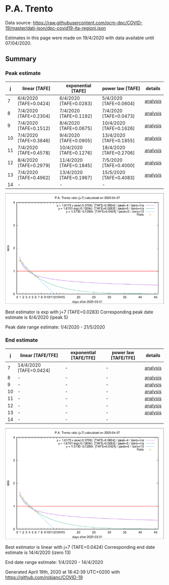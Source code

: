 # P.A. Trento


Data source: https://raw.githubusercontent.com/pcm-dpc/COVID-19/master/dati-json/dpc-covid19-ita-regioni.json

Estimates in this page were made on 19/4/2020 with data available until 07/04/2020.


## Summary 

### Peak estimate 
|j|linear [TAFE]|exponential [TAFE]|power law [TAFE]|details|
|---|----|-----------|---------|-------|
|7|6/4/2020 [TAFE=0.0424]|6/4/2020 [TAFE=0.0283]|5/4/2020 [TAFE=0.0604]|[analysis](COVID-19_p.a._trento_j7_2020-04-07.md)|
|8|7/4/2020 [TAFE=0.2304]|7/4/2020 [TAFE=0.1192]|7/4/2020 [TAFE=0.0473]|[analysis](COVID-19_p.a._trento_j8_2020-04-07.md)|
|9|7/4/2020 [TAFE=0.1512]|8/4/2020 [TAFE=0.0675]|10/4/2020 [TAFE=0.1626]|[analysis](COVID-19_p.a._trento_j9_2020-04-07.md)|
|10|7/4/2020 [TAFE=0.3846]|9/4/2020 [TAFE=0.0905]|13/4/2020 [TAFE=0.1855]|[analysis](COVID-19_p.a._trento_j10_2020-04-07.md)|
|11|7/4/2020 [TAFE=0.4578]|10/4/2020 [TAFE=0.1276]|18/4/2020 [TAFE=0.2706]|[analysis](COVID-19_p.a._trento_j11_2020-04-07.md)|
|12|8/4/2020 [TAFE=0.2979]|11/4/2020 [TAFE=0.1845]|7/5/2020 [TAFE=0.4000]|[analysis](COVID-19_p.a._trento_j12_2020-04-07.md)|
|13|7/4/2020 [TAFE=0.4962]|13/4/2020 [TAFE=0.1967]|15/5/2020 [TAFE=0.4083]|[analysis](COVID-19_p.a._trento_j13_2020-04-07.md)|
|14|-|-|-||

![best peak estimate](COVID-19_p.a._trento_j7_2020-04-07.png)

Best estimator is exp with j=7 (TAFE=0.0283)
Corresponding peak date estimate is 6/4/2020 (ipeak 5)


Peak date range estimate: 1/4/2020 - 21/5/2020

### End estimate 
|j|linear [TAFE/TFE]|exponential [TAFE/TFE]|power law [TAFE/TFE]|details|
|---|----|-----------|---------|-------|
|7|14/4/2020 [TAFE=0.0424]|-|-|[analysis](COVID-19_p.a._trento_j7_2020-04-07.md)|
|8|-|-|-|[analysis](COVID-19_p.a._trento_j8_2020-04-07.md)|
|9|-|-|-|[analysis](COVID-19_p.a._trento_j9_2020-04-07.md)|
|10|-|-|-|[analysis](COVID-19_p.a._trento_j10_2020-04-07.md)|
|11|-|-|-|[analysis](COVID-19_p.a._trento_j11_2020-04-07.md)|
|12|-|-|-|[analysis](COVID-19_p.a._trento_j12_2020-04-07.md)|
|13|-|-|-|[analysis](COVID-19_p.a._trento_j13_2020-04-07.md)|
|14|-|-|-||

![best zero estimate](COVID-19_p.a._trento_j7_2020-04-07.png)

Best estimator is linear with j=7 (TAFE=0.0424)
Corresponding end date estimate is 14/4/2020 (izero 13)


End date range estimate: 1/4/2020 - 14/4/2020

Generated April 19th, 2020 at 18:42:39 UTC+0200 with https://github.com/robianc/COVID-19
